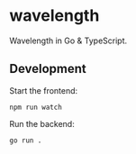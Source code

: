 # wavelength

Wavelength in Go & TypeScript.

## Development

Start the frontend:

```
npm run watch
```

Run the backend:

```
go run .
```
